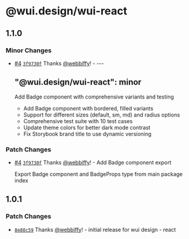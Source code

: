# @wui.design/wui-react

## 1.1.0

### Minor Changes

- [#4](https://github.com/webbiffy/wui-design/pull/4) [`3f9730f`](https://github.com/webbiffy/wui-design/commit/3f9730f8ca91b291aec479c2b8a3c82679f585d5) Thanks [@webbiffy](https://github.com/webbiffy)! - ---

  ## "@wui.design/wui-react": minor

  Add Badge component with comprehensive variants and testing

  - Add Badge component with bordered, filled variants
  - Support for different sizes (default, sm, md) and radius options
  - Comprehensive test suite with 10 test cases
  - Update theme colors for better dark mode contrast
  - Fix Storybook brand title to use dynamic versioning

### Patch Changes

- [#4](https://github.com/webbiffy/wui-design/pull/4) [`3f9730f`](https://github.com/webbiffy/wui-design/commit/3f9730f8ca91b291aec479c2b8a3c82679f585d5) Thanks [@webbiffy](https://github.com/webbiffy)! - Add Badge component export

  Export Badge component and BadgeProps type from main package index

## 1.0.1

### Patch Changes

- [`8e88c59`](https://github.com/webbiffy/wui-design/commit/8e88c599e5b6e28113fea73303ebb4b08cde06ff) Thanks [@webbiffy](https://github.com/webbiffy)! - initial release for wui design - react
